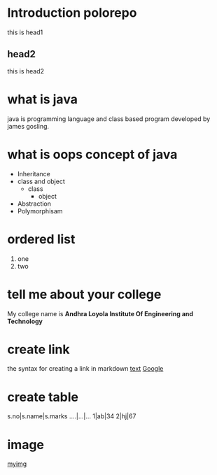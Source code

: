 # Introduction polorepo
this is head1

## head2
this is head2

# what is java
java is programming language and class based program developed by james gosling.
# what is oops concept of java
* Inheritance
* class and object
  * class
    * object
* Abstraction
* Polymorphisam
# ordered list
1. one
2. two

# tell me about your college
My college name is **Andhra Loyola Institute Of Engineering and Technology**

# create link
the syntax for creating a link in markdown [text](url)
[Google](https://www.google.com)
# create table
s.no|s.name|s.marks
....|...|...
1|ab|34
2|hj|67
# image
[myimg](download.png)
